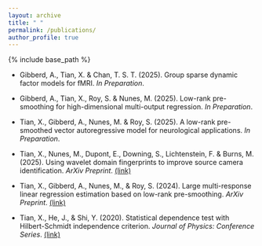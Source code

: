 ```yaml
---
layout: archive
title: " "
permalink: /publications/
author_profile: true
---
```


{% include base_path %}


* Gibberd, A., Tian, X. & Chan, T. S. T. (2025). Group sparse dynamic factor models for fMRI. *In Preparation*.

* Gibberd, A., Tian, X., Roy, S. & Nunes, M. (2025). Low-rank pre-smoothing for high-dimensional multi-output regression. *In Preparation*.

* Tian, X., Gibberd, A., Nunes, M. & Roy, S. (2025). A low-rank pre-smoothed vector autoregressive model for neurological applications. *In Preparation*.

* Tian, X., Nunes, M., Dupont, E., Downing, S., Lichtenstein, F. & Burns, M. (2025). Using wavelet domain fingerprints to improve source camera identification. *ArXiv Preprint*. [(link)](https://arxiv.org/abs/2507.01712)

* Tian, X., Gibberd, A., Nunes, M., & Roy, S. (2024). Large multi-response linear regression estimation based on low-rank pre-smoothing. *ArXiv Preprint*. [(link)](https://arxiv.org/abs/2411.18334)
  
* Tian, X., He, J., & Shi, Y. (2020). Statistical dependence test with Hilbert-Schmidt independence criterion. *Journal of Physics: Conference Series*. [(link)](https://iopscience.iop.org/article/10.1088/1742-6596/1601/3/032008/meta)



